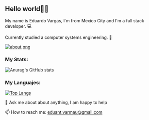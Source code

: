 ## Hello world👋🏼

My name is Eduardo Vargas, I´m from Mexico City and I'm a full stack developer. 💻

Currently studied a computer systems engineering. 👾

[![about.png](https://i.postimg.cc/8zzKcCMQ/about.png)](https://postimg.cc/zV4SP8x0)

### My Stats:

![Anurag's GitHub stats](https://github-readme-stats.vercel.app/api?username=eduantvarmau&show_icons=true&theme=github_dark)

### My Languajes:

[![Top Langs](https://github-readme-stats.vercel.app/api/top-langs/?username=eduantvarmau&langs_count=8&layout=compact&theme=github_dark)](https://github.com/anuraghazra/github-readme-stats)

🌱 Ask me about about anything, I am happy to help

📫 How to reach me: eduant.varmau@gmail.com




<!--
**DevNight98/DevNight98** is a ✨ _special_ ✨ repository because its `README.md` (this file) appears on your GitHub profile.

Here are some ideas to get you started:


- 🔭 I’m currently working on ...
- 🌱 I’m currently learning ...
- 👯 I’m looking to collaborate on ...
- 🤔 I’m looking for help with ...
- 💬 Ask me about ...
- 📫 How to reach me: ...
- 😄 Pronouns: ...
- ⚡ Fun fact: ...
-->
